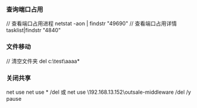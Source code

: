 ### 查询端口占用
// 查看端口占用进程
netstat -aon | findstr "49690"
// 查看端口占用详情
tasklist|findstr "4840"

### 文件移动
// 清空文件夹 del c:\test\aaaa\*

### 关闭共享
net use
net use * /del 或 net use \\192.168.13.152\outsale-middleware /del /y
pause